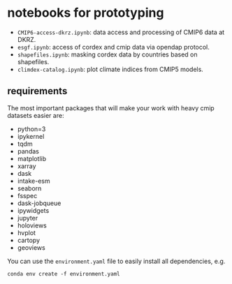 # notebooks for prototyping

* `CMIP6-access-dkrz.ipynb`: data access and processing of CMIP6 data at DKRZ.
* `esgf.ipynb`: access of cordex and cmip data via opendap protocol.
* `shapefiles.ipynb`: masking cordex data by countries based on shapefiles.
* `climdex-catalog.ipynb`: plot climate indices from CMIP5 models.


## requirements

The most important packages that will make your work with heavy cmip datasets easier are:

  - python=3
  - ipykernel
  - tqdm
  - pandas
  - matplotlib
  - xarray
  - dask
  - intake-esm
  - seaborn
  - fsspec
  - dask-jobqueue
  - ipywidgets
  - jupyter
  - holoviews
  - hvplot
  - cartopy
  - geoviews

You can use the `environment.yaml` file to easily install all dependencies, e.g.
```
conda env create -f environment.yaml
```
